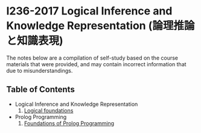 # I236-2017 Logical Inference and Knowledge Representation (論理推論と知識表現)
The notes below are a compilation of self-study based on the course materials that were provided, and may contain incorrect information that due to misunderstandings.

## Table of Contents
-  Logical Inference and Knowledge Representation
    1. [Logical foundations](notes_logic/001_logical_foundations.md)
- Prolog Programming
    1. [Foundations of Prolog Programming](notes_prolog/001_foundations_of_prolog_programming.md)
